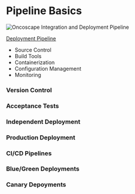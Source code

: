 # Pipeline Basics

![Oncoscape Integration and Deployment Pipeline](https://media.amazonwebservices.com/blog/2016/oncoscape_arch_1.png)

[Deployment Pipeline](https://www.bmc.com/blogs/deployment-pipeline/)

- Source Control
- Build Tools
- Containerization
- Configuration Management
- Monitoring

### Version Control

### Acceptance Tests

### Independent Deployment

### Production Deployment

### CI/CD Pipelines

### Blue/Green Deployments

### Canary Depoyments
